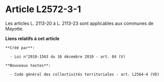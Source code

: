 # Article L2572-3-1

Les articles L. 2113-20 à L. 2113-23 sont applicables aux communes de Mayotte.

**Liens relatifs à cet article**

	**Créé par**:

	  - Loi n°2010-1563 du 16 décembre 2010 - art. 84 (V)

	**Nouveaux textes**:

	  - Code général des collectivités territoriales - art. L2564-4 (VD)
